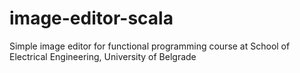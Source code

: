 # image-editor-scala
Simple image editor for functional programming course at School of Electrical Engineering, University of Belgrade
